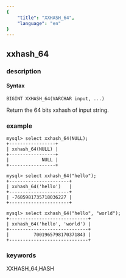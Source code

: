 ```yaml
---
{
    "title": "XXHASH_64",
    "language": "en"
}
---
```


<!-- 
Licensed to the Apache Software Foundation (ASF) under one
or more contributor license agreements.  See the NOTICE file
distributed with this work for additional information
regarding copyright ownership.  The ASF licenses this file
to you under the Apache License, Version 2.0 (the
"License"); you may not use this file except in compliance
with the License.  You may obtain a copy of the License at
  http://www.apache.org/licenses/LICENSE-2.0
Unless required by applicable law or agreed to in writing,
software distributed under the License is distributed on an
"AS IS" BASIS, WITHOUT WARRANTIES OR CONDITIONS OF ANY
KIND, either express or implied.  See the License for the
specific language governing permissions and limitations
under the License.
-->

## xxhash_64

### description
#### Syntax

`BIGINT XXHASH_64(VARCHAR input, ...)`

Return the 64 bits xxhash of input string.

### example

```
mysql> select xxhash_64(NULL);
+-----------------+
| xxhash_64(NULL) |
+-----------------+
|            NULL |
+-----------------+

mysql> select xxhash_64("hello");
+----------------------+
| xxhash_64('hello')   |
+----------------------+
| -7685981735718036227 |
+----------------------+

mysql> select xxhash_64("hello", "world");
+-----------------------------+
| xxhash_64('hello', 'world') |
+-----------------------------+
|         7001965798170371843 |
+-----------------------------+
```

### keywords

XXHASH_64,HASH
